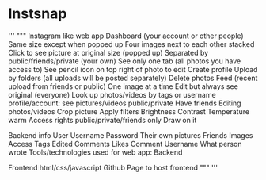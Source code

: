 # Instsnap
'''
"""
Instagram like web app
Dashboard (your account or other people)
Same size except when popped up
Four images next to each other stacked
Click to see picture at original size (popped up)
Separated by public/friends/private (your own)
See only one tab (all photos you have access to)
See pencil icon on top right of photo to edit
Create profile
Upload by folders (all uploads will be posted separately)
Delete photos
Feed (recent upload from friends or public) 
One image at a time
Edit but always see original (everyone)
Look up photos/videos by tags or username
profile/account: see pictures/videos
public/private
Have friends 
Editing photos/videos
Crop picture
Apply filters
Brightness
Contrast
Temperature
warm
Access rights
public/private/friends only
Draw on it

Backend info
User
Username
Password
Their own pictures
Friends 
Images
Access
Tags
Edited
Comments
Likes 
Comment
Username
What person wrote
Tools/technologies used for web app:
Backend


Frontend
html/css/javascript
Github Page to host frontend
"""
'''
